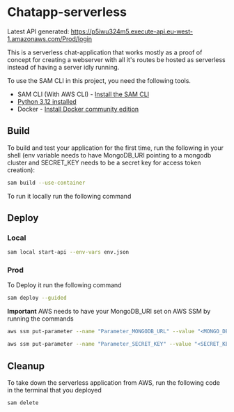 # Chatapp-serverless

Latest API generated: 
https://p5iwu324m5.execute-api.eu-west-1.amazonaws.com/Prod/login

This is a serverless chat-application that works mostly as a proof of concept for creating a webserver with all it's routes be hosted as serverless instead of having a server idly running.  

To use the SAM CLI in this project, you need the following tools.

- SAM CLI (With AWS CLI) - [Install the SAM CLI](https://docs.aws.amazon.com/serverless-application-model/latest/developerguide/serverless-sam-cli-install.html)
- [Python 3.12 installed](https://www.python.org/downloads/)
- Docker - [Install Docker community edition](https://hub.docker.com/)

## Build

To build and test your application for the first time, run the following in your shell (env variable needs to have MongoDB_URI pointing to a mongodb cluster and SECRET_KEY needs to be a secret key for access token creation):

```bash
sam build --use-container
```

To run it locally run the following command

## Deploy

### Local

```bash
sam local start-api --env-vars env.json
```

### Prod

To Deploy it run the following command

```bash
sam deploy --guided
```

**Important** AWS needs to have your MongoDB_URI set on AWS SSM by running the commands

```bash
aws ssm put-parameter --name "Parameter_MONGODB_URL" --value "<MONGO_DB_URL>" --type "String" --overwrite
```

```bash
aws ssm put-parameter --name "Parameter_SECRET_KEY" --value "<SECRET_KEY>" --type "String" --overwrite
```

## Cleanup

To take down the serverless application from AWS, run the following code in the terminal that you deployed

```bash
sam delete
```
